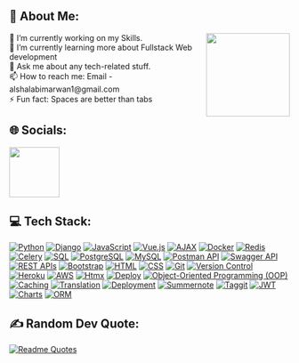 ## 💫 About Me:
<img src="https://user-images.githubusercontent.com/74038190/229223156-0cbdaba9-3128-4d8e-8719-b6b4cf741b67.gif" width="150" align="right" /> 
🔭 I’m currently working on my Skills.<br>🌱 I’m currently learning more about Fullstack Web development<br>💬 Ask me about any tech-related stuff.<br>📫 How to reach me: Email - alshalabimarwan1@gmail.com <br>⚡ Fun fact: Spaces are better than tabs 
<br>


## 🌐 Socials:
<a href="https://www.linkedin.com/in/marwan-al-shalabi-794902288/"><img src="https://user-images.githubusercontent.com/74038190/235294012-0a55e343-37ad-4b0f-924f-c8431d9d2483.gif" width="90"></a>
<br>

## 💻 Tech Stack:

[![Python](https://img.shields.io/badge/Python-blue?style=for-the-badge&logo=python&logoColor=white&labelColor=306998)](https://www.python.org/)
[![Django](https://img.shields.io/badge/Django-green?style=for-the-badge&logo=django&logoColor=white&labelColor=092E20)](https://www.djangoproject.com/)
[![JavaScript](https://img.shields.io/badge/JavaScript-F7DF1E?style=for-the-badge&logo=javascript&logoColor=black&labelColor=F7DF1E)](https://developer.mozilla.org/en-US/docs/Web/JavaScript)
[![Vue.js](https://img.shields.io/badge/Vue.js-4FC08D?style=for-the-badge&logo=vue.js&logoColor=white&labelColor=4FC08D)](https://vuejs.org/)
[![AJAX](https://img.shields.io/badge/AJAX-111111?style=for-the-badge&labelColor=111111)](https://developer.mozilla.org/en-US/docs/Web/Guide/AJAX)
[![Docker](https://img.shields.io/badge/Docker-2496ED?style=for-the-badge&logo=docker&logoColor=white&labelColor=2496ED)](https://www.docker.com/)
[![Redis](https://img.shields.io/badge/Redis-DC382D?style=for-the-badge&logo=redis&logoColor=white&labelColor=DC382D)](https://redis.io/)
[![Celery](https://img.shields.io/badge/Celery-37814A?style=for-the-badge&logo=celery&logoColor=white&labelColor=37814A)](http://www.celeryproject.org/)
[![SQL](https://img.shields.io/badge/SQL-4479A1?style=for-the-badge&logo=sqlite&logoColor=white&labelColor=4479A1)](https://www.sqlite.org/)
[![PostgreSQL](https://img.shields.io/badge/PostgreSQL-336791?style=for-the-badge&logo=postgresql&logoColor=white&labelColor=336791)](https://www.postgresql.org/)
[![MySQL](https://img.shields.io/badge/MySQL-4479A1?style=for-the-badge&logo=mysql&logoColor=white&labelColor=4479A1)](https://www.mysql.com/)
[![Postman API](https://img.shields.io/badge/Postman%20API-FF6C37?style=for-the-badge&logo=postman&logoColor=white&labelColor=FF6C37)](https://www.postman.com/)
[![Swagger API](https://img.shields.io/badge/Swagger%20API-85EA2D?style=for-the-badge&logo=swagger&logoColor=black&labelColor=85EA2D)](https://swagger.io/)
[![REST APIs](https://img.shields.io/badge/REST%20APIs-111111?style=for-the-badge&logo=api&labelColor=111111)](https://restfulapi.net/)
[![Bootstrap](https://img.shields.io/badge/Bootstrap-563D7C?style=for-the-badge&logo=bootstrap&logoColor=white&labelColor=563D7C)](https://getbootstrap.com/)
[![HTML](https://img.shields.io/badge/HTML5-E34F26?style=for-the-badge&logo=html5&logoColor=white&labelColor=E34F26)](https://developer.mozilla.org/en-US/docs/Web/HTML)
[![CSS](https://img.shields.io/badge/CSS3-1572B6?style=for-the-badge&logo=css3&logoColor=white&labelColor=1572B6)](https://developer.mozilla.org/en-US/docs/Web/CSS)
[![Git](https://img.shields.io/badge/Git-F05032?style=for-the-badge&logo=git&logoColor=white&labelColor=000000)](https://git-scm.com/)
[![Version Control](https://img.shields.io/badge/Version%20Control-111111?style=for-the-badge&logo=git&logoColor=F05032&labelColor=111111)](https://git-scm.com/)
[![Heroku](https://img.shields.io/badge/Heroku-430098?style=for-the-badge&logo=heroku&logoColor=white&labelColor=430098)](https://www.heroku.com/)
[![AWS](https://img.shields.io/badge/AWS-232F3E?style=for-the-badge&logo=amazon-aws&logoColor=white&labelColor=232F3E)](https://aws.amazon.com/)
[![Htmx](https://img.shields.io/badge/Htmx-FF4700?style=for-the-badge&logo=htmx&logoColor=white&labelColor=FF4700)](https://htmx.org/)
[![Deploy](https://img.shields.io/badge/Deploy-2CA5E0?style=for-the-badge&logo=vercel&logoColor=white&labelColor=2CA5E0)](https://vercel.com/)
[![Object-Oriented Programming (OOP)](https://img.shields.io/badge/Object--Oriented%20Programming%20(OOP)-3333FF?style=for-the-badge&logo=oop&logoColor=white&labelColor=3333FF)](https://en.wikipedia.org/wiki/Object-oriented_programming)
<br>[![Caching](https://img.shields.io/badge/Caching-111111?style=for-the-badge&labelColor=111111)](https://en.wikipedia.org/wiki/Cache_(computing))
[![Translation](https://img.shields.io/badge/Translation-111111?style=for-the-badge&labelColor=111111)](https://en.wikipedia.org/wiki/Software_localization)
[![Deployment](https://img.shields.io/badge/Deployment-111111?style=for-the-badge&labelColor=111111)](https://en.wikipedia.org)
[![Summernote](https://img.shields.io/badge/Summernote-111111?style=for-the-badge&labelColor=111111)](https://summernote.org/)
[![Taggit](https://img.shields.io/badge/Taggit-111111?style=for-the-badge&labelColor=111111)](https://github.com/jazzband/django-taggit)
[![JWT](https://img.shields.io/badge/JWT-111111?style=for-the-badge&labelColor=111111)](https://jwt.io/)
[![Charts](https://img.shields.io/badge/Charts-111111?style=for-the-badge&labelColor=111111)](https://www.chartjs.org/)
[![ORM](https://img.shields.io/badge/ORM-111111?style=for-the-badge&labelColor=111111)](https://en.wikipedia.org/wiki/Object-relational_mapping)
<br>

## ✍️ Random Dev Quote:
[![Readme Quotes](https://quotes-github-readme.vercel.app/api?type=horizontal&theme=dark)](https://github.com/piyushsuthar/github-readme-quotes)

